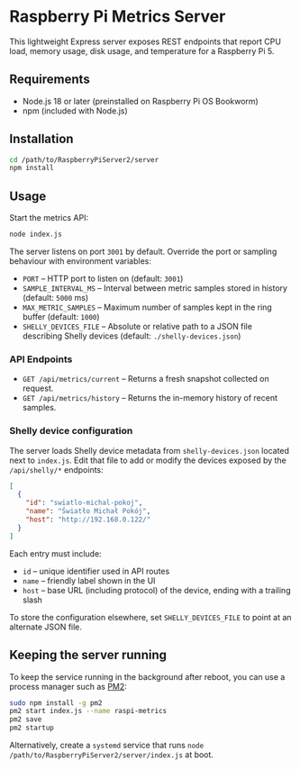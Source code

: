 # Raspberry Pi Metrics Server

This lightweight Express server exposes REST endpoints that report CPU load, memory usage, disk usage, and temperature for a Raspberry Pi 5.

## Requirements

- Node.js 18 or later (preinstalled on Raspberry Pi OS Bookworm)
- npm (included with Node.js)

## Installation

```bash
cd /path/to/RaspberryPiServer2/server
npm install
```

## Usage

Start the metrics API:

```bash
node index.js
```

The server listens on port `3001` by default. Override the port or sampling behaviour with environment variables:

- `PORT` – HTTP port to listen on (default: `3001`)
- `SAMPLE_INTERVAL_MS` – Interval between metric samples stored in history (default: `5000` ms)
- `MAX_METRIC_SAMPLES` – Maximum number of samples kept in the ring buffer (default: `1000`)
- `SHELLY_DEVICES_FILE` – Absolute or relative path to a JSON file describing Shelly devices (default: `./shelly-devices.json`)

### API Endpoints

- `GET /api/metrics/current` – Returns a fresh snapshot collected on request.
- `GET /api/metrics/history` – Returns the in-memory history of recent samples.

### Shelly device configuration

The server loads Shelly device metadata from `shelly-devices.json` located next to `index.js`. Edit that file to add or modify the devices exposed by the `/api/shelly/*` endpoints:

```json
[
  {
    "id": "swiatlo-michal-pokoj",
    "name": "Światło Michał Pokój",
    "host": "http://192.168.0.122/"
  }
]
```

Each entry must include:

- `id` – unique identifier used in API routes
- `name` – friendly label shown in the UI
- `host` – base URL (including protocol) of the device, ending with a trailing slash

To store the configuration elsewhere, set `SHELLY_DEVICES_FILE` to point at an alternate JSON file.

## Keeping the server running

To keep the service running in the background after reboot, you can use a process manager such as [PM2](https://pm2.keymetrics.io/):

```bash
sudo npm install -g pm2
pm2 start index.js --name raspi-metrics
pm2 save
pm2 startup
```

Alternatively, create a `systemd` service that runs `node /path/to/RaspberryPiServer2/server/index.js` at boot.

